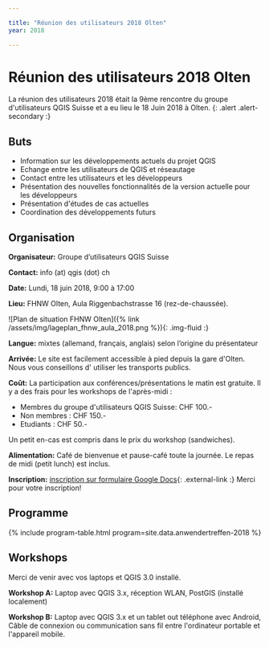 ```yaml
---

title: "Réunion des utilisateurs 2018 Olten"
year: 2018

---
```


# Réunion des utilisateurs 2018 Olten

La réunion des utilisateurs 2018 était la 9ème rencontre du groupe
d'utilisateurs QGIS Suisse et a eu lieu le 18 Juin 2018 à Olten.
{: .alert .alert-secondary :}

## Buts

* Information sur les développements actuels du projet QGIS
* Echange entre les utilisateurs de QGIS et réseautage
* Contact entre les utilisateurs et les développeurs
* Présentation des nouvelles fonctionnalités de la version actuelle pour les développeurs
* Présentation d'études de cas actuelles
* Coordination des développements futurs

## Organisation

**Organisateur:** Groupe d’utilisateurs QGIS Suisse

**Contact:** info (at) qgis (dot) ch

**Date:** Lundi, 18 juin 2018, 9:00 à 17:00

**Lieu:** FHNW Olten, Aula Riggenbachstrasse 16 (rez-de-chaussée).

![Plan de situation FHNW Olten]({% link /assets/img/lageplan_fhnw_aula_2018.png %}){: .img-fluid :}

**Langue:** mixtes (allemand, français, anglais) selon l’origine du présentateur

**Arrivée:** Le site est facilement accessible à pied depuis la gare d'Olten.
Nous vous conseillons d' utiliser les transports publics.

**Coût:** La participation aux conférences/présentations le matin est gratuite.
Il y a des frais pour les workshops de l'après-midi :

* Membres du groupe d'utilisateurs QGIS Suisse: CHF 100.-
* Non membres : CHF 150.-
* Etudiants : CHF 50.-

Un petit en-cas est compris dans le prix du workshop (sandwiches).

**Alimentation:** Café de bienvenue et pause-café toute la journée. Le repas de
midi (petit lunch) est inclus.

**Inscription:** [inscription sur formulaire Google Docs](https://docs.google.com/forms/d/e/1FAIpQLSfM0NLQe7hcJq_Lrpy0ry8rbtRoM2_FZDzRKZ2Dc0xyEyp5HQ/viewform?usp=sf_link){: .external-link :}
Merci pour votre inscription!

## Programme

{% include program-table.html program=site.data.anwendertreffen-2018 %}

## Workshops

Merci de venir avec vos laptops et QGIS 3.0 installé.

**Workshop A:** Laptop avec QGIS 3.x, réception WLAN, PostGIS (installé
localement)

**Workshop B:** Laptop avec QGIS 3.x et un tablet out téléphone avec Android,
Câble de connexion ou communication sans fil entre l'ordinateur portable et
l'appareil mobile. 